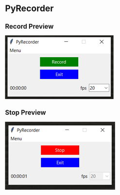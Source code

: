# PyRecorder

## Record Preview

![image](https://github.com/jainrocky/screen_recorder/blob/master/record_preview.PNG)

## Stop Preview

![image](https://github.com/jainrocky/screen_recorder/blob/master/stop_preview.PNG)
